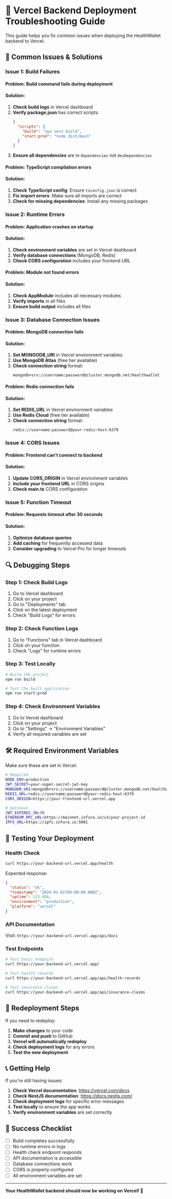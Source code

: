 # 🔧 Vercel Backend Deployment Troubleshooting Guide

This guide helps you fix common issues when deploying the HealthWallet backend to Vercel.

## 🚨 Common Issues & Solutions

### **Issue 1: Build Failures**

#### **Problem**: Build command fails during deployment
#### **Solution**:
1. **Check build logs** in Vercel dashboard
2. **Verify package.json** has correct scripts:
   ```json
   {
     "scripts": {
       "build": "npx nest build",
       "start:prod": "node dist/main"
     }
   }
   ```
3. **Ensure all dependencies** are in `dependencies` not `devDependencies`

#### **Problem**: TypeScript compilation errors
#### **Solution**:
1. **Check TypeScript config**: Ensure `tsconfig.json` is correct
2. **Fix import errors**: Make sure all imports are correct
3. **Check for missing dependencies**: Install any missing packages

### **Issue 2: Runtime Errors**

#### **Problem**: Application crashes on startup
#### **Solution**:
1. **Check environment variables** are set in Vercel dashboard
2. **Verify database connections** (MongoDB, Redis)
3. **Check CORS configuration** includes your frontend URL

#### **Problem**: Module not found errors
#### **Solution**:
1. **Check AppModule** includes all necessary modules
2. **Verify imports** in all files
3. **Ensure build output** includes all files

### **Issue 3: Database Connection Issues**

#### **Problem**: MongoDB connection fails
#### **Solution**:
1. **Set MONGODB_URI** in Vercel environment variables
2. **Use MongoDB Atlas** (free tier available)
3. **Check connection string** format:
   ```
   mongodb+srv://username:password@cluster.mongodb.net/healthwallet
   ```

#### **Problem**: Redis connection fails
#### **Solution**:
1. **Set REDIS_URL** in Vercel environment variables
2. **Use Redis Cloud** (free tier available)
3. **Check connection string** format:
   ```
   redis://username:password@your-redis-host:6379
   ```

### **Issue 4: CORS Issues**

#### **Problem**: Frontend can't connect to backend
#### **Solution**:
1. **Update CORS_ORIGIN** in Vercel environment variables
2. **Include your frontend URL** in CORS origins
3. **Check main.ts** CORS configuration

### **Issue 5: Function Timeout**

#### **Problem**: Requests timeout after 30 seconds
#### **Solution**:
1. **Optimize database queries**
2. **Add caching** for frequently accessed data
3. **Consider upgrading** to Vercel Pro for longer timeouts

## 🔍 Debugging Steps

### **Step 1: Check Build Logs**
1. Go to Vercel dashboard
2. Click on your project
3. Go to "Deployments" tab
4. Click on the latest deployment
5. Check "Build Logs" for errors

### **Step 2: Check Function Logs**
1. Go to "Functions" tab in Vercel dashboard
2. Click on your function
3. Check "Logs" for runtime errors

### **Step 3: Test Locally**
```bash
# Build the project
npm run build

# Test the built application
npm run start:prod
```

### **Step 4: Check Environment Variables**
1. Go to Vercel dashboard
2. Click on your project
3. Go to "Settings" → "Environment Variables"
4. Verify all required variables are set

## 🛠️ Required Environment Variables

Make sure these are set in Vercel:

```bash
# Required
NODE_ENV=production
JWT_SECRET=your-super-secret-jwt-key
MONGODB_URI=mongodb+srv://username:password@cluster.mongodb.net/healthwallet
REDIS_URL=redis://username:password@your-redis-host:6379
CORS_ORIGIN=https://your-frontend-url.vercel.app

# Optional
JWT_EXPIRES_IN=7d
ETHEREUM_RPC_URL=https://mainnet.infura.io/v3/your-project-id
IPFS_URL=https://ipfs.infura.io:5001
```

## 🧪 Testing Your Deployment

### **Health Check**
```bash
curl https://your-backend-url.vercel.app/health
```

Expected response:
```json
{
  "status": "ok",
  "timestamp": "2024-01-01T00:00:00.000Z",
  "uptime": 123.456,
  "environment": "production",
  "platform": "vercel"
}
```

### **API Documentation**
Visit: `https://your-backend-url.vercel.app/api/docs`

### **Test Endpoints**
```bash
# Test basic endpoint
curl https://your-backend-url.vercel.app/

# Test health records
curl https://your-backend-url.vercel.app/api/health-records

# Test insurance claims
curl https://your-backend-url.vercel.app/api/insurance-claims
```

## 🔄 Redeployment Steps

If you need to redeploy:

1. **Make changes** to your code
2. **Commit and push** to GitHub
3. **Vercel will automatically redeploy**
4. **Check deployment logs** for any errors
5. **Test the new deployment**

## 📞 Getting Help

If you're still having issues:

1. **Check Vercel documentation**: https://vercel.com/docs
2. **Check NestJS documentation**: https://docs.nestjs.com/
3. **Check deployment logs** for specific error messages
4. **Test locally** to ensure the app works
5. **Verify environment variables** are set correctly

## 🎯 Success Checklist

- [ ] Build completes successfully
- [ ] No runtime errors in logs
- [ ] Health check endpoint responds
- [ ] API documentation is accessible
- [ ] Database connections work
- [ ] CORS is properly configured
- [ ] All environment variables are set

---

**Your HealthWallet backend should now be working on Vercel! 🎉**





